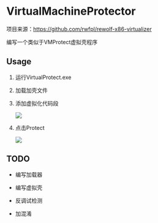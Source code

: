 # VirtualMachineProtector

项目来源：https://github.com/rwfpl/rewolf-x86-virtualizer

编写一个类似于VMProtect虚拟壳程序

## Usage

1. 运行VirtualProtect.exe

2. 加载加壳文件

3. 添加虚拟化代码段

   ![](https://blog-1308247953.cos.ap-chengdu.myqcloud.com/blog/20220319211959.png)

4. 点击Protect

   ![](https://blog-1308247953.cos.ap-chengdu.myqcloud.com/blog/20220319212049.png)

## TODO

- 编写加载器

- 编写虚拟壳
- 反调试检测
- 加混淆